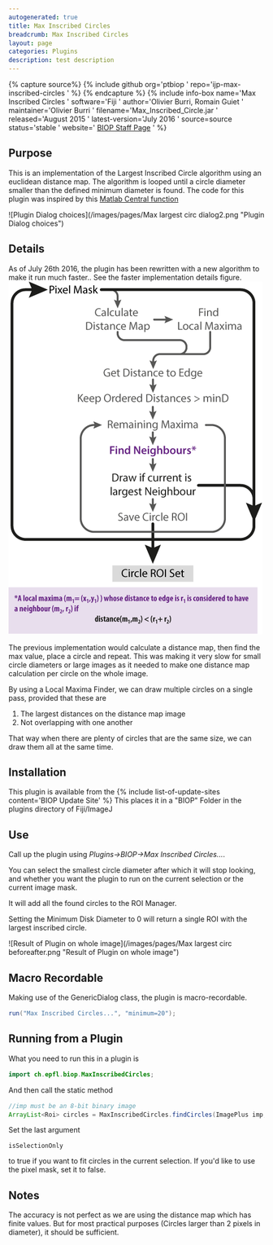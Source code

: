 ```yaml
---
autogenerated: true
title: Max Inscribed Circles
breadcrumb: Max Inscribed Circles
layout: page
categories: Plugins
description: test description
---
```



{% capture source%}
{% include github org='ptbiop ' repo='ijp-max-inscribed-circles ' %}
{% endcapture %}
{% include info-box name='Max Inscribed Circles ' software='Fiji ' author='Olivier Burri, Romain Guiet ' maintainer='Olivier Burri ' filename='Max\_Inscribed\_Circle.jar ' released='August 2015 ' latest-version='July 2016 ' source=source status='stable ' website=' [BIOP Staff Page](https://www.epfl.ch/research/facilities/ptbiop/staff/) ' %}

## Purpose

This is an implementation of the Largest Inscribed Circle algorithm using an euclidean distance map. The algorithm is looped until a circle diameter smaller than the defined minimum diameter is found. The code for this plugin was inspired by this [Matlab Central function](http://www.mathworks.ch/matlabcentral/fileexchange/30805-maximum-inscribed-circle-using-distance-transform)

![Plugin Dialog choices](/images/pages/Max largest circ dialog2.png "Plugin Dialog choices")

## Details

As of July 26th 2016, the plugin has been rewritten with a new algorithm to make it run much faster.. See the faster implementation details figure. ![Faster implementation details](/images/pages/Max-Circles-Algorithm-Overview.png "Faster implementation details")

The previous implementation would calculate a distance map, then find the max value, place a circle and repeat. This was making it very slow for small circle diameters or large images as it needed to make one distance map calculation per circle on the whole image.

By using a Local Maxima Finder, we can draw multiple circles on a single pass, provided that these are

1.  The largest distances on the distance map image
2.  Not overlapping with one another

That way when there are plenty of circles that are the same size, we can draw them all at the same time.

## Installation

This plugin is available from the {% include list-of-update-sites content='BIOP Update Site' %} This places it in a "BIOP" Folder in the plugins directory of Fiji/ImageJ

## Use

Call up the plugin using *Plugins-\>BIOP-\>Max Inscribed Circles...*.

You can select the smallest circle diameter after which it will stop looking, and whether you want the plugin to run on the current selection or the current image mask.

It will add all the found circles to the ROI Manager.

Setting the Minimum Disk Diameter to 0 will return a single ROI with the largest inscribed circle.

![Result of Plugin on whole image](/images/pages/Max largest circ beforeafter.png "Result of Plugin on whole image")

## Macro Recordable

Making use of the GenericDialog class, the plugin is macro-recordable.

``` java
run("Max Inscribed Circles...", "minimum=20");
```

## Running from a Plugin

What you need to run this in a plugin is

``` java
import ch.epfl.biop.MaxInscribedCircles;
```

And then call the static method

``` java
//imp must be an 8-bit binary image
ArrayList<Roi> circles = MaxInscribedCircles.findCircles(ImagePlus imp, double minD, boolean isSelectionOnly);
```

Set the last argument

    isSelectionOnly

to true if you want to fit circles in the current selection. If you'd like to use the pixel mask, set it to false.

## Notes

The accuracy is not perfect as we are using the distance map which has finite values. But for most practical purposes (Circles larger than 2 pixels in diameter), it should be sufficient.


